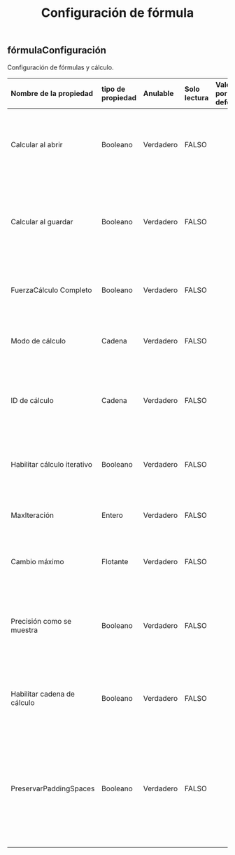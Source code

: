 ﻿---
title: Configuración de fórmula
second_title: Aspose.Cells Cloud Documen
type: docs
url: /es/specification/model/formulasettings/
description: "Aspose.Cells Especificación del modelo de nube: FormulaSettings. Maneje sin esfuerzo Excel y otros documentos de hoja de cálculo con funciones como abrir, generar, editar, dividir, fusionar, comparar y convertir."
weight: 50
---
## **fórmulaConfiguración**

 Configuración de fórmulas y cálculo.

| Nombre de la propiedad| tipo de propiedad| Anulable| Solo lectura| Valor por defecto| Descripción|
|:- |:- |:- |:- |:- |:- |
| Calcular al abrir| Booleano| Verdadero| FALSO|| Indica si se requiere que la aplicación realice un cálculo completo cuando se abre el libro.|
|Calcular al guardar| Booleano| Verdadero| FALSO|| Indica si se debe volver a calcular el libro antes de guardar el documento, cuando se está en modo de cálculo manual.|
| FuerzaCálculo Completo| Booleano| Verdadero| FALSO|| Indica si calcula todas las fórmulas cada vez que se activa un cálculo.|
| Modo de cálculo| Cadena| Verdadero| FALSO|| Obtiene o establece el modo para el cálculo del libro en MS Excel.|
| ID de cálculo| Cadena| Verdadero| FALSO|| Especifica la versión del motor de cálculo utilizado para calcular los valores en el libro.|
| Habilitar cálculo iterativo| Booleano| Verdadero| FALSO|| Indica si habilitar el cálculo iterativo para resolver referencias circulares.|
| MaxIteración| Entero| Verdadero| FALSO|| Las iteraciones máximas para resolver una referencia circular.|
| Cambio máximo| Flotante| Verdadero| FALSO|| El cambio máximo para resolver una referencia circular.|
| Precisión como se muestra| Booleano| Verdadero| FALSO|| Si se debe establecer la precisión del resultado calculado tal como se muestra al calcular las fórmulas|
| Habilitar cadena de cálculo| Booleano| Verdadero| FALSO|| Si habilitar la cadena de cálculo para fórmulas. El valor predeterminado es falso.|
| PreservarPaddingSpaces| Booleano| Verdadero| FALSO||Indica si se conservan los espacios y saltos de línea que se rellenan entre los tokens de fórmula al obtener y configurar fórmulas. El valor predeterminado es falso.|

